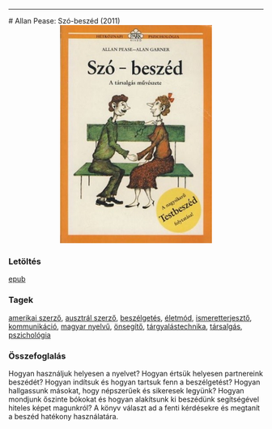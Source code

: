 <hr/>
# <a name="id_3">Allan Pease: Szó-beszéd (2011)</a>
<center><img src="https://github.com/BercziSandor/calibre_lib/raw/main/main/Allan%20Pease/Szo-beszed%20%283%29/cover.jpg" alt="cover" width="300"/></center>

### Letöltés
[epub](https://github.com/BercziSandor/calibre_lib/raw/main/main/Allan%20Pease/Szo-beszed%20%283%29/Szo-beszed%20-%20Allan%20Pease.epub)

### Tagek
[amerikai szerző](https://github.com/berczisandor/calibre_lib/blob/main/main/_tags/amerikai%20szerz%c5%91.md), [ausztrál szerző](https://github.com/berczisandor/calibre_lib/blob/main/main/_tags/ausztr%c3%a1l%20szerz%c5%91.md), [beszélgetés](https://github.com/berczisandor/calibre_lib/blob/main/main/_tags/besz%c3%a9lget%c3%a9s.md), [életmód](https://github.com/berczisandor/calibre_lib/blob/main/main/_tags/%c3%a9letm%c3%b3d.md), [ismeretterjesztő](https://github.com/berczisandor/calibre_lib/blob/main/main/_tags/ismeretterjeszt%c5%91.md), [kommunikáció](https://github.com/berczisandor/calibre_lib/blob/main/main/_tags/kommunik%c3%a1ci%c3%b3.md), [magyar nyelvű](https://github.com/berczisandor/calibre_lib/blob/main/main/_tags/magyar%20nyelv%c5%b1.md), [önsegítő](https://github.com/berczisandor/calibre_lib/blob/main/main/_tags/%c3%b6nseg%c3%adt%c5%91.md), [tárgyalástechnika](https://github.com/berczisandor/calibre_lib/blob/main/main/_tags/t%c3%a1rgyal%c3%a1stechnika.md), [társalgás](https://github.com/berczisandor/calibre_lib/blob/main/main/_tags/t%c3%a1rsalg%c3%a1s.md), [pszichológia](https://github.com/berczisandor/calibre_lib/blob/main/main/_tags/pszichol%c3%b3gia.md)

### Összefoglalás
<div>
<p>Hogyan használjuk helyesen a nyelvet? Hogyan értsük helyesen partnereink beszédét? Hogyan indítsuk és hogyan tartsuk fenn a beszélgetést? Hogyan hallgassunk másokat, hogy népszerűek és sikeresek legyünk? Hogyan mondjunk őszinte bókokat és hogyan alakítsunk ki beszédünk segítségével hiteles képet magunkról? A könyv­ választ ad a fenti kérdésekre és megtanít a beszéd hatékony használatára.</p></div>


